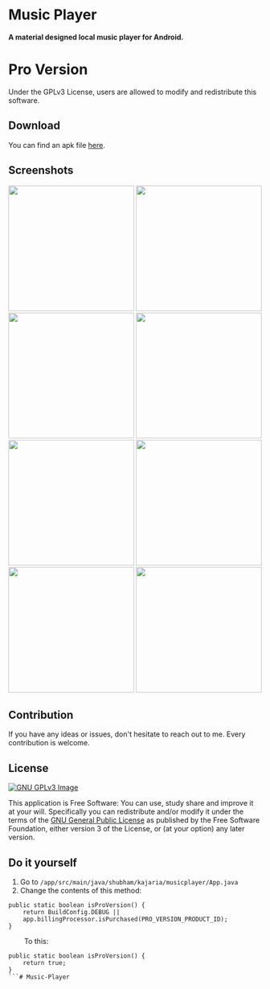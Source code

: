 # Music Player

**A material designed local music player for Android.**



# Pro Version
Under the GPLv3 License, users are allowed to modify and redistribute this software. 

## Download
You can find an apk file [here](https://play.google.com/store/apps/details?id=shubham.kajaria.musicplayer).

## Screenshots

[<img src="https://imgur.com/ysI6gcs.png" width=250>](https://imgur.com/ysI6gcs.png)
[<img src="https://imgur.com/LYKKeCE.png" width=250>](https://imgur.com/LYKKeCE.png)
[<img src="https://imgur.com/QhyQL8C.png" width=250>](https://imgur.com/QhyQL8C.png)
[<img src="https://imgur.com/aBiQxhC.png" width=250>](https://imgur.com/aBiQxhC.png)
[<img src="https://imgur.com/uurUXgZ.png" width=250>](https://imgur.com/uurUXgZ.png)
[<img src="https://imgur.com/rQCOP8E.png" width=250>](https://imgur.com/rQCOP8E.png)
[<img src="https://imgur.com/yWBXBFj.png" width=250>](https://imgur.com/yWBXBFj.png)
[<img src="https://imgur.com/WeEzabp.png" width=250>](https://imgur.com/WeEzabp.png)

## Contribution
If you have any ideas or issues, don't hesitate to reach out to me. Every contribution is welcome.

## License
[![GNU GPLv3 Image](https://www.gnu.org/graphics/gplv3-127x51.png)](http://www.gnu.org/licenses/gpl-3.0.en.html)  

This application is Free Software: You can use, study share and improve it at your
will. Specifically you can redistribute and/or modify it under the terms of the
[GNU General Public License](https://www.gnu.org/licenses/gpl.html) as
published by the Free Software Foundation, either version 3 of the License, or
(at your option) any later version.


## Do it yourself

1. Go to `/app/src/main/java/shubham/kajaria/musicplayer/App.java`
2. Change the contents of this method:
```
public static boolean isProVersion() {
    return BuildConfig.DEBUG || 
    app.billingProcessor.isPurchased(PRO_VERSION_PRODUCT_ID);
}
```
&nbsp; &nbsp; &nbsp; &nbsp; To this:
```
public static boolean isProVersion() {
    return true;
}
```# Music-Player
